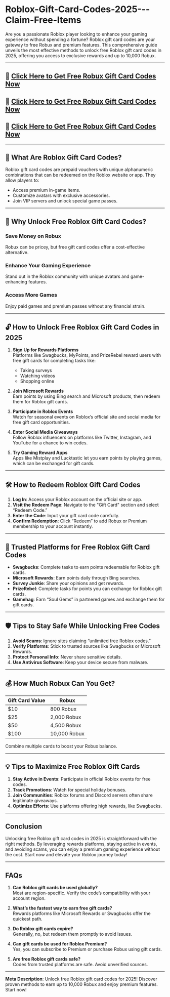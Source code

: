 # Roblox-Gift-Card-Codes-2025---Claim-Free-Items

Are you a passionate Roblox player looking to enhance your gaming experience without spending a fortune? Roblox gift card codes are your gateway to free Robux and premium features. This comprehensive guide unveils the most effective methods to unlock free Roblox gift card codes in 2025, offering you access to exclusive rewards and up to 10,000 Robux.

---

## 🚀 [Click Here to Get Free Robux Gift Card Codes Now](https://suberapps.com/uploads/data/000/950/493/original/1_All_In_One_Gift_Card.html)

## 🚀 [Click Here to Get Free Robux Gift Card Codes Now](https://suberapps.com/uploads/data/000/950/493/original/1_All_In_One_Gift_Card.html)

## 🚀 [Click Here to Get Free Robux Gift Card Codes Now](https://suberapps.com/uploads/data/000/950/493/original/1_All_In_One_Gift_Card.html)
---

## 🎁 What Are Roblox Gift Card Codes?

Roblox gift card codes are prepaid vouchers with unique alphanumeric combinations that can be redeemed on the Roblox website or app. They allow players to:

- Access premium in-game items.
- Customize avatars with exclusive accessories.
- Join VIP servers and unlock special game passes.

---

## 🎉 Why Unlock Free Roblox Gift Card Codes?

### Save Money on Robux
Robux can be pricey, but free gift card codes offer a cost-effective alternative.

### Enhance Your Gaming Experience
Stand out in the Roblox community with unique avatars and game-enhancing features.

### Access More Games
Enjoy paid games and premium passes without any financial strain.

---

## 🔓 How to Unlock Free Roblox Gift Card Codes in 2025

1. **Sign Up for Rewards Platforms**  
   Platforms like Swagbucks, MyPoints, and PrizeRebel reward users with free gift cards for completing tasks like:  
   - Taking surveys  
   - Watching videos  
   - Shopping online  

2. **Join Microsoft Rewards**  
   Earn points by using Bing search and Microsoft products, then redeem them for Roblox gift cards.

3. **Participate in Roblox Events**  
   Watch for seasonal events on Roblox’s official site and social media for free gift card opportunities.

4. **Enter Social Media Giveaways**  
   Follow Roblox influencers on platforms like Twitter, Instagram, and YouTube for a chance to win codes.

5. **Try Gaming Reward Apps**  
   Apps like Mistplay and Lucktastic let you earn points by playing games, which can be exchanged for gift cards.

---

## 🛠 How to Redeem Roblox Gift Card Codes

1. **Log In**: Access your Roblox account on the official site or app.  
2. **Visit the Redeem Page**: Navigate to the "Gift Card" section and select “Redeem Code.”  
3. **Enter the Code**: Input your gift card code carefully.  
4. **Confirm Redemption**: Click “Redeem” to add Robux or Premium membership to your account instantly.

---

## 🌟 Trusted Platforms for Free Roblox Gift Card Codes

- **Swagbucks**: Complete tasks to earn points redeemable for Roblox gift cards.  
- **Microsoft Rewards**: Earn points daily through Bing searches.  
- **Survey Junkie**: Share your opinions and get rewards.  
- **PrizeRebel**: Complete tasks for points you can exchange for Roblox gift cards.  
- **Gamehag**: Earn “Soul Gems” in partnered games and exchange them for gift cards.

---

## 🛡 Tips to Stay Safe While Unlocking Free Codes

1. **Avoid Scams**: Ignore sites claiming “unlimited free Roblox codes.”  
2. **Verify Platforms**: Stick to trusted sources like Swagbucks or Microsoft Rewards.  
3. **Protect Personal Info**: Never share sensitive details.  
4. **Use Antivirus Software**: Keep your device secure from malware.

---

## 💰 How Much Robux Can You Get?

| **Gift Card Value** | **Robux**          |  
|----------------------|--------------------|  
| $10                 | 800 Robux         |  
| $25                 | 2,000 Robux       |  
| $50                 | 4,500 Robux       |  
| $100                | 10,000 Robux      |  

Combine multiple cards to boost your Robux balance.

---

## 💡 Tips to Maximize Free Roblox Gift Cards

1. **Stay Active in Events**: Participate in official Roblox events for free codes.  
2. **Track Promotions**: Watch for special holiday bonuses.  
3. **Join Communities**: Roblox forums and Discord servers often share legitimate giveaways.  
4. **Optimize Efforts**: Use platforms offering high rewards, like Swagbucks.

---

## Conclusion

Unlocking free Roblox gift card codes in 2025 is straightforward with the right methods. By leveraging rewards platforms, staying active in events, and avoiding scams, you can enjoy a premium gaming experience without the cost. Start now and elevate your Roblox journey today!

---

## FAQs

1. **Can Roblox gift cards be used globally?**  
   Most are region-specific. Verify the code’s compatibility with your account region.

2. **What’s the fastest way to earn free gift cards?**  
   Rewards platforms like Microsoft Rewards or Swagbucks offer the quickest path.

3. **Do Roblox gift cards expire?**  
   Generally, no, but redeem them promptly to avoid issues.

4. **Can gift cards be used for Roblox Premium?**  
   Yes, you can subscribe to Premium or purchase Robux using gift cards.

5. **Are free Roblox gift cards safe?**  
   Codes from trusted platforms are safe. Avoid unverified sources.

---

**Meta Description**: Unlock free Roblox gift card codes for 2025! Discover proven methods to earn up to 10,000 Robux and enjoy premium features. Start now! 
